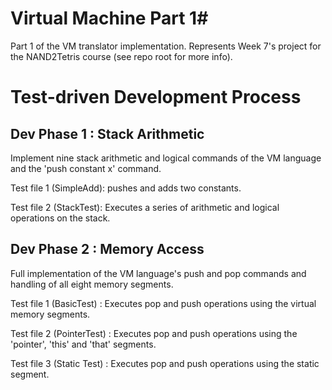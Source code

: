 # Virtual Machine Part 1#
Part 1 of the VM translator implementation. Represents Week 7's project for the NAND2Tetris course (see repo root for more info).

# Test-driven Development Process #

Dev Phase 1 : Stack Arithmetic
--------
Implement nine stack arithmetic and logical commands of the VM language and the 'push constant x' command.

Test file 1 (SimpleAdd): pushes and adds two constants.

Test file 2 (StackTest): Executes a series of arithmetic and logical operations on the stack.

Dev Phase 2 : Memory Access
--------
Full implementation of the VM language's push and pop commands and handling of all eight memory segments.

Test file 1 (BasicTest) : Executes pop and push operations using the virtual memory segments.

Test file 2 (PointerTest) : Executes pop and push operations using the 'pointer', 'this' and 'that' segments.

Test file 3 (Static Test) : Executes pop and push operations using the static segment.
